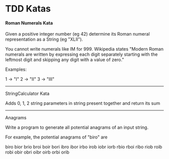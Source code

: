 TDD Katas
===================

#### Roman Numerals Kata

  Given a positive integer number (eg 42) determine
  its Roman numeral representation as a String (eg "XLII").
  
  You cannot write numerals like IM for 999.
  Wikipedia states "Modern Roman numerals are written by
  expressing each digit separately starting with the
  leftmost digit and skipping any digit with a value of zero."
  
  Examples:
  
   1 -> "I"
   2 -> "II" 
   3 -> "III" 

---

StringCalculator Kata

Adds 0, 1, 2 string parameters in string present together and return its sum

---

Anagrams

Write a program to generate all potential 
anagrams of an input string.

For example, the potential anagrams of "biro" are

biro bior brio broi boir bori
ibro ibor irbo irob iobr iorb
rbio rboi ribo riob roib robi
obir obri oibr oirb orbi orib
